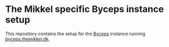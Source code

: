 # The Mikkel specific Byceps instance setup

This repository contains the setup for the [Byceps](https://github.com/byceps/byceps) instance running [byceps.themikkel.dk](https://byceps.themikkel.dk).
